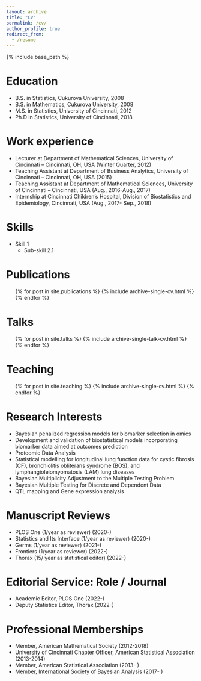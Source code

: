 ```yaml
---
layout: archive
title: "CV"
permalink: /cv/
author_profile: true
redirect_from:
  - /resume
---
```


{% include base_path %}

Education
======
* B.S. in Statistics, Cukurova University, 2008
* B.S. in Mathematics, Cukurova University, 2008
* M.S. in Statistics, University of Cincinnati, 2012
* Ph.D in Statistics, University of Cincinnati, 2018

Work experience
======
* Lecturer at Department of Mathematical Sciences, University of Cincinnati – Cincinnati, OH, USA (Winter Quarter, 2012)
* Teaching Assistant at Department of Business Analytics, University of Cincinnati – Cincinnati, OH, USA (2015)
* Teaching Assistant at Department of Mathematical Sciences, University of Cincinnati – Cincinnati, USA (Aug., 2016-Aug., 2017)
* Internship at Cincinnati Children’s Hospital, Division of Biostatistics and Epidemiology, Cincinnati, USA (Aug., 2017- Sep., 2018)

Skills
======
* Skill 1
  * Sub-skill 2.1
  

Publications
======
  <ul>{% for post in site.publications %}
    {% include archive-single-cv.html %}
  {% endfor %}</ul>
  
Talks
======
  <ul>{% for post in site.talks %}
    {% include archive-single-talk-cv.html %}
  {% endfor %}</ul>
  
Teaching
======
  <ul>{% for post in site.teaching %}
    {% include archive-single-cv.html %}
  {% endfor %}</ul>
  
Research Interests
======
* Bayesian penalized regression models for biomarker selection in omics
* Development and validation of biostatistical models incorporating biomarker data aimed at outcomes prediction
* Proteomic Data Analysis
* Statistical modelling for longitudinal lung function data for cystic fibrosis (CF), bronchiolitis obliterans syndrome (BOS), and lymphangioleiomyomatosis (LAM) lung diseases
* Bayesian Multiplicity Adjustment to the Multiple Testing Problem
* Bayesian Multiple Testing for Discrete and Dependent Data
* QTL mapping and Gene expression analysis

Manuscript Reviews
======
*	PLOS One (1/year as reviewer) (2020-)
*	Statistics and Its Interface (1/year as reviewer) (2020-)
*	Germs (1/year as reviewer)  (2021-)
*	Frontiers (1/year as reviewer)  (2022-)
*	Thorax (15/ year as statistical editor) (2022-)

Editorial Service: Role / Journal
======
*	Academic Editor, PLOS One	(2022-)
*	Deputy Statistics Editor, Thorax (2022-)

Professional Memberships
======
* Member, American Mathematical Society (2012-2018)
* University of Cincinnati Chapter Officer, American Statistical Association (2013-2014)
* Member, American Statistical Association (2013- )
* Member, International Society of Bayesian Analysis (2017- )

